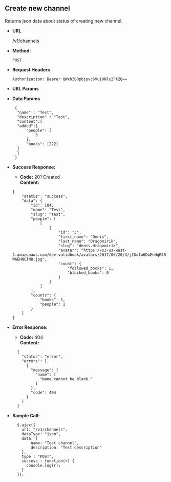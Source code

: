 **Create new channel**
----
  Returns json data about status of creating new channel.

* **URL**

  /v1/channels

* **Method:**

  `POST`
  
*  **Request Headers**

    `Authorization: Bearer QWxhZGRpbjpvcGVuIHNlc2FtZQ==`
    
*  **URL Params**

* **Data Params**

  ```
   {
   	"name" : "Test",
   	"description" : "Test",
   	"content":{
   	"added":{
   		"people": [
   			3
   		],
   		"books": [222]
   	}
   	}
   }
  ```
    
* **Success Response:**

  * **Code:** 201 Created <br />
    **Content:** 
  ```
  {
      "status": "success",
      "data": {
          "id": 104,
          "name": "Test",
          "slug": "test",
          "people": [
              [
                  {
                      "id": "3",
                      "first_name": "Denis",
                      "last_name": "Dragomirik",
                      "slug": "denis.dragomirik",
                      "avatar": "https://s3-us-west-2.amazonaws.com/dev.validbook/avatars/2017/06/20/3/jIUoIo6DwEhHqR40PDojN1-WAEHNCIN8.jpg",
                      "count": {
                          "followed_books": 1,
                          "blocked_books": 0
                      }
                  }
              ]
          ],
          "counts": {
              "books": 1,
              "people": 1
          }
      }
  }
  ```
 
* **Error Response:**

  * **Code:** 404 <br />
    **Content:** 
  ```
    {
      "status": "error",
      "errors": [
        {
          "message": {
            "name": [
              "Name cannot be blank."
            ]
          },
          "code": 404
        }
      ]
    }
  ```

* **Sample Call:**

  ```
    $.ajax({
      url: "/v1/channels",
      dataType: "json",
      data: {
          name: "Test channel", 
          description: "Test description"
      },
      type : "POST",
      success : function(r) {
        console.log(r);
      }
    });
  ```